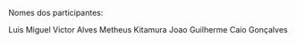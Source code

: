 Nomes dos participantes:

Luis Miguel 
Victor Alves 
Metheus Kitamura 
Joao Guilherme
Caio Gonçalves